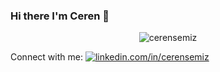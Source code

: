 ### Hi there I'm Ceren 👋

<!--
**cerensemiz/cerensemiz** is a ✨ _special_ ✨ repository because its `README.md` (this file) appears on your GitHub profile.

Here are some ideas to get you started:


- 🔭 I’m currently working on ...
- 🌱 I’m currently learning ...
- 👯 I’m looking to collaborate on ...
- 🤔 I’m looking for help with ...
- 💬 Ask me about ...
- 📫 How to reach me: ...
- 😄 Pronouns: ...
- ⚡ Fun fact: ...

-->






<p align="center"> <img src="https://github-readme-stats.vercel.app/api?username=cerensemiz&show_icons=true&theme=gotham" alt="cerensemiz" />
  
  Connect with me:
    <a href="https://www.linkedin.com/in/ceren-semiz-2482b7182/"><img title="linkedin.com/in/cerensemiz" src="https://img.shields.io/badge/-LinkedIn-%230077B5?style=for-the-badge&logo=linkedin&logoColor=white">

